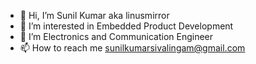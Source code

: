 - 👋 Hi, I’m Sunil Kumar aka linusmirror
- 👀 I’m interested in Embedded Product Development
- 🌱 I’m Electronics and Communication Engineer
- 📫 How to reach me sunilkumarsivalingam@gmail.com

<!---
linus-mirror/linus-mirror is a ✨ special ✨ repository because its `README.md` (this file) appears on your GitHub profile.
You can click the Preview link to take a look at your changes.
--->
